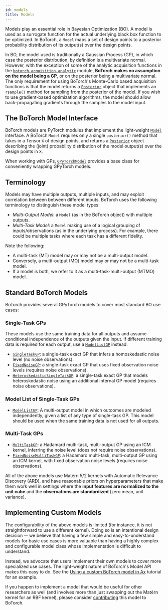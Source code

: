 ```yaml
---
id: models
title: Models
---
```


Models play an essential role in Bayesian Optimization (BO). A model is used as a
surrogate function for the actual underlying black box function to be optimized.
In BoTorch, a `Model` maps a set of design points to a posterior probability
distribution of its output(s) over the design points.

In BO, the model used is traditionally a Gaussian Process (GP),
in which case the posterior distribution, by definition is a multivariate
normal. However, with the exception of some of the analytic acquisition
functions in the
[`botorch.acquisition.analytic`](../api/acquisition.html#botorch-acquisition-analytic)
module, **BoTorch makes no assumption on the model being a GP**, or on the
posterior being a multivariate normal. The only requirement for using
BoTorch's Monte-Carlo based acquisition functions is that the model returns a
[`Posterior`](../api/posteriors.html#posterior) object that implements an
`rsample()` method for sampling from the posterior of the model. If you wish to
use gradient-based optimization algorithms, the model should allow
back-propagating gradients through the samples to the model input.


## The BoTorch Model Interface

BoTorch models are PyTorch modules that implement the light-weight
[`Model`](../api/models.html#model) interface. A BoTorch `Model` requires only
a single `posterior()` method that takes in a Tensor `X` of design points,
and returns a [`Posterior`](../api/posteriors.html#posterior) object describing
the (joint) probability distribution of the model output(s) over the design
points in `X`.

When working with GPs, [`GPyTorchModel`](../api/models.html#gpytorchmodel)
provides a base class for conveniently wrapping GPyTorch models.


## Terminology

Models may have multiple outputs, multiple inputs, and may exploit correlation
between between different inputs. BoTorch uses the following terminology to
distinguish these model types:

* *Multi-Output Model*: a `Model` (as in the BoTorch object) with multiple
  outputs.
* *Multi-Task Model*: a `Model` making use of a logical grouping of
  inputs/observations (as in the underlying process). For example, there could
  be multiple tasks where each task has a different fidelity.

Note the following:
* A multi-task (MT) model may or may not be a multi-output model.
* Conversely, a multi-output (MO) model may or may not be a multi-task model.
* If a model is both, we refer to it as a multi-task-multi-output (MTMO) model.


## Standard BoTorch Models

BoTorch provides several GPyTorch models to cover most standard BO use cases:

### Single-Task GPs
These models use the same training data for all outputs and assume conditional
independence of the outputs given the input. If different training data is
required for each output, use a [`ModelListGP`](../api/models.html#modellistgp)
instead.
* [`SingleTaskGP`](../api/models.html#singletaskgp): a single-task
  exact GP that infers a homoskedastic noise level (no noise observations).
* [`FixedNoiseGP`](../api/models.html#fixednoisegp): a single-task exact GP that
uses fixed observation noise levels (requires noise observations).
* [`HeteroskedasticSingleTaskGP`](../api/models.html#heteropskedasticsingletaskgp):
  a single-task exact GP that models heteroskedastic noise using an additional
  internal GP model (requires noise observations).

### Model List of Single-Task GPs
* [`ModelListGP`](../api/models.html#modellistgp): A multi-output model in
  which outcomes are modeled independently, given a list of any type of
  single-task GP. This model should be used when the same training data is not
  used for all outputs.

### Multi-Task GPs
* [`MultiTaskGP`](../api/models.html#multitaskgp): a Hadamard multi-task,
  multi-output GP using an ICM kernel, inferring the noise level (does not
  require noise observations).
* [`FixedNoiseMultiTaskGP`](../api/models.html#fixednoisemultitaskgp):
  a Hadamard multi-task, multi-output GP using an ICM kernel, with fixed
  observation noise levels (requires noise observations).

All of the above models use Matérn 5/2 kernels with Automatic Relevance
Discovery (ARD), and have reasonable priors on hyperparameters that make them
work well in settings where the **input features are normalized to the unit
cube** and the **observations are standardized** (zero mean, unit variance).


## Implementing Custom Models

The configurability of the above models is limited (for instance, it is not
straightforward to use a different kernel). Doing so is an intentional design
decision -- we believe that having a few simple and easy-to-understand models for
basic use cases is more valuable than having a highly complex and configurable
model class whose implementation is difficult to understand.

Instead, we advocate that users implement their own models to cover
more specialized use cases. The light-weight nature of BoTorch's Model API makes
this easy to do. See the
[Using a custom BoTorch model in Ax](../tutorials/custom_botorch_model_in_ax)
tutorial for an example.

If you happen to implement a model that would be useful for other
researchers as well (and involves more than just swapping out the Matérn kernel
for an RBF kernel), please consider [contributing](getting_started#contributing)
this model to BoTorch.
